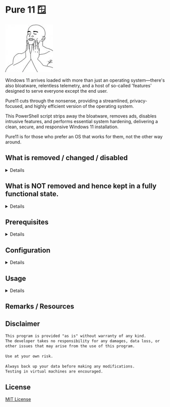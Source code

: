 # Pure 11 🪟
![Pure11 meme](./.github/pure.png)

Windows 11 arrives loaded with more than just an operating system—there's also bloatware, relentless telemetry, and a host of so-called 'features' designed to serve everyone except the end user.

Pure11 cuts through the nonsense, providing a streamlined, privacy-focused, and highly efficient version of the operating system.

This PowerShell script strips away the bloatware, removes ads, disables intrusive features, and performs essential system hardening, delivering a clean, secure, and responsive Windows 11 installation.

Pure11 is for those who prefer an OS that works for them, not the other way around.


## What is removed / changed / disabled

<details>

- **Microsoft Edge**
    
    It is purged with fire. <3

- **OneDrive**

    With a caveat: you need the post install script to get rid of it completely. It is a very persistent little worm and keeps crawling back. But after the Post install script ran, it is gone forever.

- **Telemetry**

    It's staggering how much telemetry is sewed into the fabric of Windows 11. 
    I highly doubt all of them is disabled, but the wast majority of them should be covered by Pure 11.

- **AppX Packages**

    For the latest list please check the contents of [./config/appx.conf](#)

    <details>

    ```
    ActiproSoftwareLLC
    AdobePhotoshopExpress
    CandyCrushSaga
    CandyCrushSodaSaga
    Clipchamp.Clipchamp
    Duolingo
    EclipseManager
    Flipboard.Flipboard
    iHeartRadio
    Microsoft.3DBuilder
    Microsoft.549981C3F5F10
    Microsoft.AccountsControl
    Microsoft.AsyncTextService
    Microsoft.BingFinance
    Microsoft.BingNews
    Microsoft.BingSports
    Microsoft.BingWeather
    Microsoft.CommsPhone
    Microsoft.Copilot
    Microsoft.GamingApp
    Microsoft.GetHelp
    Microsoft.Getstarted
    Microsoft.GroupMe10
    Microsoft.Messaging
    Microsoft.Microsoft3DViewer
    Microsoft.MicrosoftEdge
    Microsoft.MicrosoftEdge.Stable
    Microsoft.MicrosoftEdgeDevToolsClient
    Microsoft.MicrosoftOfficeHub
    Microsoft.MicrosoftSolitaireCollection
    Microsoft.MicrosoftStickyNotes
    Microsoft.MinecraftUWP
    Microsoft.MixedReality.Portal
    Microsoft.MSPaint
    Microsoft.NetworkSpeedTest
    Microsoft.Office.OneNote
    Microsoft.Office.Sway
    Microsoft.OneConnect
    Microsoft.OutlookForWindows
    Microsoft.Paint
    Microsoft.People
    Microsoft.PowerAutomateDesktop
    Microsoft.Print3D
    Microsoft.ScreenSketch
    Microsoft.SkypeApp
    Microsoft.StorePurchaseApp
    Microsoft.Todos
    Microsoft.Wallet
    Microsoft.Windows.CallingShellApp
    Microsoft.Windows.DevHome
    Microsoft.Windows.Holographic.FirstRun
    Microsoft.Windows.PeopleExperienceHost
    Microsoft.Windows.Photos
    Microsoft.WindowsAlarms
    Microsoft.WindowsCamera
    microsoft.windowscommunicationsapps
    Microsoft.WindowsFeedback
    Microsoft.WindowsFeedbackHub
    Microsoft.WindowsMaps
    Microsoft.WindowsPhone
    Microsoft.WindowsSoundRecorder
    Microsoft.WindowsStore
    Microsoft.Xbox.TCUI
    Microsoft.XboxApp
    Microsoft.XboxGameCallableUI
    Microsoft.XboxGameOverlay
    Microsoft.XboxGamingOverlay
    Microsoft.XboxIdentityProvider
    Microsoft.XboxSpeechToTextOverlay
    Microsoft.YourPhone
    Microsoft.ZuneMusic
    Microsoft.ZuneVideo
    MicrosoftCorporationII.QuickAssist
    MicrosoftWindows.Client.WebExperience
    MicrosoftWindows.CrossDevice
    PandoraMediaInc
    Shazam
    Spotify
    Twitter
    Windows.ContactSupport
    Windows.Print3D
    ```
    </details>

- **Windows Capabilities**

    For the latest list please check the contents of [./config/capabilities.conf](#)

    <details>

    ```
    Accessibility.Braille
    Analog.Holographic.Desktop
    App.StepsRecorder
    Browser.InternetExplorer
    Language.Handwriting
    Language.OCR
    Language.Speech
    Language.TextToSpeech
    MathRecognizer
    Media.WindowsMediaPlayer
    Microsoft.Wallpapers.Extended
    Microsoft.Windows.WordPad
    OneCoreUAP.OneSync
    Windows.Desktop.EMS-SAC.Tools
    ```
    </details>

- **Optional Windows Features**

    For the latest list please check the contents of [./config/capabilities.conf](#)

    <details>

    ```
    Internet-Explorer-Optional-amd64
    Internet-Explorer-Optional-x64
    Internet-Explorer-Optional-x84
    MediaPlayback
    MicrosoftWindowsPowerShellV2
    MicrosoftWindowsPowerShellV2Root
    RasCMAK.Client
    RIP.Listener
    SMB1Protocol
    SMB1Protocol-Client
    SMB1Protocol-Server
    SmbDirect
    SNMP.Client
    TelnetClient
    TFTP
    WCF-TCP-PortSharing45
    WindowsMediaPlayer
    WMI-SNMP-Provider.Client
    WorkFolders-Client                  
    ```
    </details>

- **And a whole heap of other stuff through registry and filesystem changes**

    Please check the contents of the `./config` folder to review what changes are implemented.

</details>

## What is **NOT** removed and hence kept in a fully functional state.

<details>

 - **Windows Updates**
    
    I'm not a savage. Despite it's annoying tendency to introduce junk noone asked for, having patches for 0-days and other nasty bugs are far outweights it's downsides and shortcomings.

 - **Windows Defender**

    Well, maybe i'm a savage after all... I spent like two weeks trying to strip this out from the system in a way which doesn't undermines stability (and windows updates). 
    But it is not possible without breaking things which otherwise useful.

    If you are under age ~45 just keep your system up-to-date and don't do stupid stuff, Defender will provide sufficient protection.
    
    If you are over ~45, please purchase a strong AV engine from a reputable vendor and keep your system updated.

    I don't mean to offend anyone, but statistics and experience never lies...

    If you are looking for a good AV to purchase i recommend to check out this youtube channel:
    [The PC Security Channel](https://www.youtube.com/@pcsecuritychannel) (Note: He will not tell you what to buy, but his videos will provide you the knowledge to be able to form and educated decision for your usecase/situation)

</details>

## Prerequisites

<details>

- Windows 11 Install ISO - [Download Windows 11 - Microsoft](https://www.microsoft.com/software-download/windows11) or [MSDN](https://my.visualstudio.com/)
- PsExec - [PsExec - Sysinternals | Microsoft Learn](https://learn.microsoft.com/sysinternals/downloads/psexec)

- PowerShell - The versions below are just for reference, if yours somewhere in the ballpark, then you should be fine.

    <details>

    ```powershell
    # for Windows PowerShell
    # $PSVersionTable 

    Name                           Value
    ----                           -----
    PSVersion                      5.1.22621.4111
    PSEdition                      Desktop
    PSCompatibleVersions           {1.0, 2.0, 3.0, 4.0...}
    BuildVersion                   10.0.22621.4111
    CLRVersion                     4.0.30319.42000
    WSManStackVersion              3.0
    PSRemotingProtocolVersion      2.3
    SerializationVersion           1.1.0.1

    # or for pwsh
    # $PSVersionTable

    Name                           Value
    ----                           -----
    PSVersion                      7.4.5
    PSEdition                      Core
    GitCommitId                    7.4.5
    OS                             Microsoft Windows 10.0.22631
    Platform                       Win32NT
    PSCompatibleVersions           {1.0, 2.0, 3.0, 4.0…}
    PSRemotingProtocolVersion      2.3
    SerializationVersion           1.1.0.1
    WSManStackVersion              3.0
    ```

    </details>


- Make sure you can run powershell scripts:
    ```powershell
    Set-ExecutionPolicy Bypass -Scope CurrentUser -Force; # for the current user
    # or
    Set-ExecutionPolicy Bypass -Scope LocalMachine -Force; # for the current machine
    ```

</details>

## Configuration

<details>

The script can be configured using the various files in the `./config` folder (and in the `./work` folder, see below).

- 📄 **config/appx.conf**

        List of AppX packages to be removed.
        Lines starting with '#' character interpreted as comments and will be ignored.

- 📄 **config/autounattend.xml**

    Allows customization of the Setup process (among other things)

    Pure11 will try to load one which is matching with the detected language of the OS. 
    
    Allowing the option to create customized ISOs for different languages using the same "purification" process.

        Image language: en-US
            autounattend.en-US.xml will be used (if present)

        Image language: hu-HU
            autounattend.hu-HU.xml will be used (if present)

        if no language specific autounattend.xml is found then it just uses the generic one.

    Read more: 

    [Answer files (unattend.xml)](https://learn.microsoft.com/en-us/windows-hardware/manufacture/desktop/update-windows-settings-and-scripts-create-your-own-answer-file-sxs?view=windows-11)
    
    [schneegans Generate autounattend.xml files for Windows 10/11
](https://schneegans.de/windows/unattend-generator/)



- 📄 **config/capabilities.conf**

        List of Windows Capabilities to be removed.
        Lines starting with '#' character interpreted as comments and will be ignored.

- 📄 **config/features.conf**

        List of Windows Optional Features to be disabled.
        Lines starting with '#' character interpreted as comments and will be ignored.

- 📄 **config/files.txt**

        List of file paths to be deleted.
        They are relative to the mount folder.
        Lines starting with '#' character interpreted as comments and will be ignored.

- 📄 **config/hosts.conf**
    
    [DNS sinkhole Wikipedia](https://en.wikipedia.org/wiki/DNS_sinkhole)

        List of DNS entries to be sinkholed using the hosts file.
        Lines starting with '#' character interpreted as comments and will be ignored.

- 📂 **config/post-install**

    Scripts in this directory will be added to be executed when a user logs in for the first time.

    Post installation they can be found in `c:\Windows\Setup\Scripts` you may need to run them manually (as admin) to make them truly work.

    Note: Todo to investigate why they only executed *'partially'*.

- 📂 **config/reg**

    *.reg files to implement registry changes. File whose name is starting with `-` will be ignored.

    Note: *At present the stuff in the reg files is a mess, i need to come up with a structure to organise them better.*
    
    The registry paths have to match with the mounted hives:

    | Pure11 Hive Path    | Deployed OS Registry Path | Description |
    | -------- | ------- | ------- |
    | HKLM\P11_COMPONENTS  | HKEY_LOCAL_MACHINE\SYSTEM\CurrentControlSet\Components    | Device drivers, services, and other system elements |
    | HKLM\P11_DEFAULT | HKEY_USERS.DEFAULT | User hive of the NT Authority\SYSTEM account |
    | HKLM\P11_SOFTWARE    | HKEY_LOCAL_MACHINE\Software | Settings for installed software and Windows System itself |
    | HKLM\P11_SYSTEM    | HKEY_LOCAL_MACHINE\SYSTEM | Settings and configuration data for the operating system |
    | HKLM\P11_NTUSER    | HKEY_CURRENT_USER | User-specific registry data, will be applied to new users |


- 📂 **work/updates**

    Place windows update `*.cab` and `*.msu` files in this directory and they will be added to the image.
    Recursive, subfolders allowed.

- 📂 **work/drivers**

    Place device drivers in this directory and they will be added to the image. Recursive, subfolders allowed.
    


</details>

## Usage

<details>

1. Download the repo

2. Open powershell as admin and cd into the directory where you have the Pure11.ps1 script

3. Run the script with the -Init flag to create the required directory structure
    ```powershell
    .\Pure11.ps1 -Init
    ```

4. Use PsExec to open another powershell window as SYSTEM
    ```powershell
    psexec64.exe -nobanner -s -i powershell # for Windows powershell
    # or
    psexec64.exe -nobanner -s -i pwsh # for pwsh
    ```

5. In the freshly opened powershell window, cd into the directory where you have the Pure11.ps1 script
    ```powershell
    .\Pure11.ps1 -BuildIso
    ```

6. A file picker window will open to select your windows iso. 

    **Note:** *A notice window will also complain about not being able to find the desktop folder, that is normal and just click "Ok". SYSTEM does not have a desktop folder.*

7. In the powershell window the script will list the available SKUs (installable images / editions). Pick the one you want to proceed with.

8. The finished ISO will be placed into the iso directory right next to the script.

</details>

## Remarks / Resources

## Disclaimer

    This program is provided "as is" without warranty of any kind.
    The developer takes no responsibility for any damages, data loss, or other issues that may arise from the use of this program.
    
    Use at your own risk. 
    
    Always back up your data before making any modifications.
    Testing in virtual machines are encouraged.

## License

[MIT License](./LICENSE)
 
